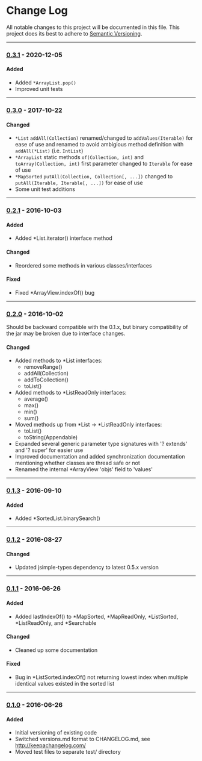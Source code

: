 # Change Log
All notable changes to this project will be documented in this file.
This project does its best to adhere to [Semantic Versioning](http://semver.org/).


--------
### [0.3.1](N/A) - 2020-12-05
#### Added
* Added `*ArrayList.pop()`
* Improved unit tests


--------
### [0.3.0](https://github.com/TeamworkGuy2/JPrimitiveCollections/commit/61a6032bbdf3f167000489e8e1a40b79ad8b3de3) - 2017-10-22
#### Changed
* `*List` `addAll(Collection)` renamed/changed to `addValues(Iterable)` for ease of use and renamed to avoid ambigious method definition with `addAll(*List)` (i.e. `IntList`)
* `*ArrayList` static methods `of(Collection, int)` and `toArray(Collection, int)` first parameter changed to `Iterable` for ease of use
* `*MapSorted` `putAll(Collection, Collection[, ...])` changed to `putAll(Iterable, Iterable[, ...])` for ease of use
* Some unit test additions


--------
### [0.2.1](https://github.com/TeamworkGuy2/JPrimitiveCollections/commit/24b1c88356f14fc6adf4ca8940c045783da702cd) - 2016-10-03
#### Added
* Added *List.iterator() interface method

#### Changed
* Reordered some methods in various classes/interfaces

#### Fixed
* Fixed *ArrayView.indexOf() bug


--------
### [0.2.0](https://github.com/TeamworkGuy2/JPrimitiveCollections/commit/66f5407b79b7fb4e5bc1d57c0f53dea8c8d8e22f) - 2016-10-02
Should be backward compatible with the 0.1.x, but binary compatibility of the jar may be broken due to interface changes.

#### Changed
* Added methods to *List interfaces:
  * removeRange()
  * addAll(Collection)
  * addToCollection()
  * toList()
* Added methods to *ListReadOnly interfaces:
  * average()
  * max()
  * min()
  * sum()
* Moved methods up from *List -> *ListReadOnly interfaces:
  * toList()
  * toString(Appendable)
* Expanded several generic parameter type signatures with '? extends' and '? super' for easier use
* Improved documentation and added synchronization documentation mentioning whether classes are thread safe or not
* Renamed the internal *ArrayView 'objs' field to 'values'


--------
### [0.1.3](https://github.com/TeamworkGuy2/JPrimitiveCollections/commit/1088cc8308eda64482dc9c3b5f9ece1210aa60f9) - 2016-09-10
#### Added
* Added *SortedList.binarySearch()


--------
### [0.1.2](https://github.com/TeamworkGuy2/JPrimitiveCollections/commit/cdb1aa563223728b4af283417eab8cb8f8f438ac) - 2016-08-27
#### Changed
* Updated jsimple-types dependency to latest 0.5.x version


--------
### [0.1.1](https://github.com/TeamworkGuy2/JPrimitiveCollections/commit/c8c5a0399a378cae62757f80456174c71c88759e) - 2016-06-26
#### Added
* Added lastIndexOf() to \*MapSorted, \*MapReadOnly, \*ListSorted, \*ListReadOnly, and \*Searchable

#### Changed
* Cleaned up some documentation

#### Fixed
* Bug in \*ListSorted.indexOf() not returning lowest index when multiple identical values existed in the sorted list


--------
### [0.1.0](https://github.com/TeamworkGuy2/JFileIo/commit/6c1a6738feea81c5d753ce4fc132610a28aa82fa) - 2016-06-26
#### Added
* Initial versioning of existing code
* Switched versions.md format to CHANGELOG.md, see http://keepachangelog.com/
* Moved test files to separate test/ directory
